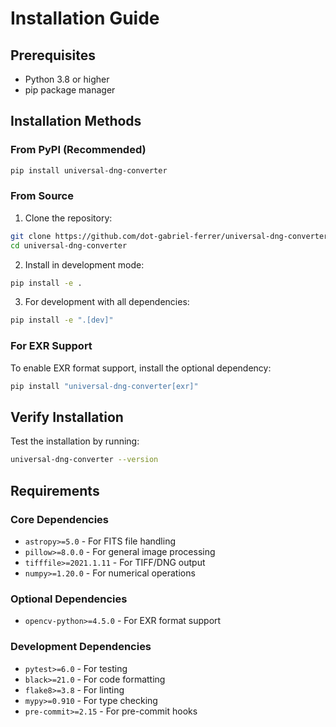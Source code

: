 # Installation Guide

## Prerequisites

- Python 3.8 or higher
- pip package manager

## Installation Methods

### From PyPI (Recommended)

```bash
pip install universal-dng-converter
```

### From Source

1. Clone the repository:
```bash
git clone https://github.com/dot-gabriel-ferrer/universal-dng-converter.git
cd universal-dng-converter
```

2. Install in development mode:
```bash
pip install -e .
```

3. For development with all dependencies:
```bash
pip install -e ".[dev]"
```

### For EXR Support

To enable EXR format support, install the optional dependency:

```bash
pip install "universal-dng-converter[exr]"
```

## Verify Installation

Test the installation by running:

```bash
universal-dng-converter --version
```

## Requirements

### Core Dependencies

- `astropy>=5.0` - For FITS file handling
- `pillow>=8.0.0` - For general image processing
- `tifffile>=2021.1.11` - For TIFF/DNG output
- `numpy>=1.20.0` - For numerical operations

### Optional Dependencies

- `opencv-python>=4.5.0` - For EXR format support

### Development Dependencies

- `pytest>=6.0` - For testing
- `black>=21.0` - For code formatting
- `flake8>=3.8` - For linting
- `mypy>=0.910` - For type checking
- `pre-commit>=2.15` - For pre-commit hooks
